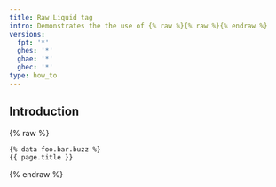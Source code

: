 ```yaml
---
title: Raw Liquid tag
intro: Demonstrates the the use of {% raw %}{% raw %}{% endraw %}
versions:
  fpt: '*'
  ghes: '*'
  ghae: '*'
  ghec: '*'
type: how_to
---
```


## Introduction

{% raw %}

```sh
{% data foo.bar.buzz %}
{{ page.title }}
```

{% endraw %}
